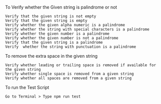 To Verify whether the Given string is palindrome or not

    Verify that the given string is not empty
    Verify that the given string is empty
    Verify whether the given alpha numeric is a palindrome
    Verify whether the string with special characters is a palindrome
    Verify whether the given number is a palindrome
    Verify whether the given number is not a palindrome
    Verify that the given string is a palindrome
    Verify  whether the string with punctuation is a palindrome


To remove the extra space in the given string

    Verify whether leading or trailing space is removed if available for the given string
    Verify whether single space is removed from a given string
    Verify whether all spaces are removed from a given string

To run the Test Script

    Go to Terminal > Type npm run test
